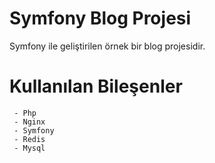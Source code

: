 # Symfony Blog Projesi

Symfony ile geliştirilen örnek bir blog projesidir.


# Kullanılan Bileşenler
```
 - Php
 - Nginx
 - Symfony
 - Redis
 - Mysql
